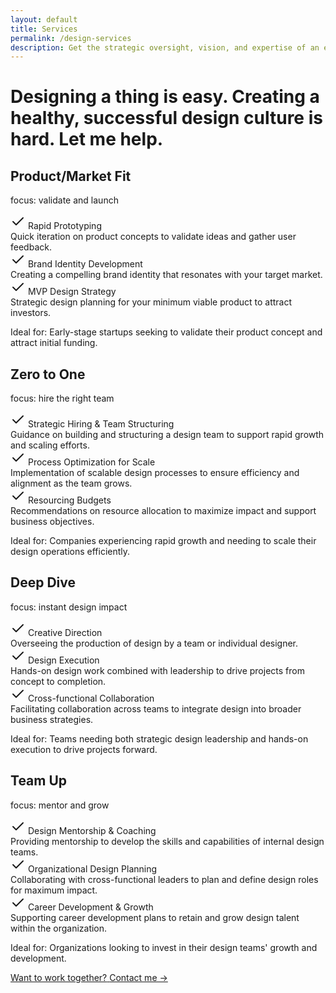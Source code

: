```yaml
---
layout: default
title: Services
permalink: /design-services
description: Get the strategic oversight, vision, and expertise of an experienced Chief Design Officer on your terms. As a Fractional CDO, I provide hands-on design leadership tailored to the unique needs of your organization, helping you drive impactful design strategies, establish a powerful brand presence, and scale your product or service experience.
---
```


<div class="content-container py-12 lg:py-24 wide">
  <div class="primary-heading pb-12 lg:pb-24 fade-in-element">
    <h1>Designing a thing is easy. Creating a healthy, successful design culture is hard. Let me help.</h1>
  </div>
  <div class="{{ page.markdown }} max-w-none">
    <div class="services__container">
        <div class="services__package fade-in-element">
          <h2 class="services__title">Product/Market Fit</h2>
          <p class="services__description">focus: validate and launch</p>
          <div class="services__service-title"><svg xmlns="http://www.w3.org/2000/svg" width="24" height="24" viewBox="0 0 24 24" fill="none" stroke="currentColor" stroke-width="2" stroke-linecap="round" stroke-linejoin="round" class="lucide lucide-check"><path d="M20 6 9 17l-5-5"/></svg> Rapid Prototyping</div>
          <div class="services__service-description">Quick iteration on product concepts to validate ideas and gather user feedback.</div>
          <div class="services__service-title"><svg xmlns="http://www.w3.org/2000/svg" width="24" height="24" viewBox="0 0 24 24" fill="none" stroke="currentColor" stroke-width="2" stroke-linecap="round" stroke-linejoin="round" class="lucide lucide-check"><path d="M20 6 9 17l-5-5"/></svg> Brand Identity Development</div>
          <div class="services__service-description">Creating a compelling brand identity that resonates with your target market.</div>
          <div class="services__service-title"><svg xmlns="http://www.w3.org/2000/svg" width="24" height="24" viewBox="0 0 24 24" fill="none" stroke="currentColor" stroke-width="2" stroke-linecap="round" stroke-linejoin="round" class="lucide lucide-check"><path d="M20 6 9 17l-5-5"/></svg> MVP Design Strategy</div>
          <div class="services__service-description">Strategic design planning for your minimum viable product to attract investors.</div>
          <p class="services__ideal">Ideal for: Early-stage startups seeking to validate their product concept and attract initial funding.</p>
        </div>
        <div class="services__package fade-in-element">
          <h2 class="services__title">Zero to One</h2>
          <p class="services__description">focus: hire the right team</p>
          <div class="services__service-title"><svg xmlns="http://www.w3.org/2000/svg" width="24" height="24" viewBox="0 0 24 24" fill="none" stroke="currentColor" stroke-width="2" stroke-linecap="round" stroke-linejoin="round" class="lucide lucide-check"><path d="M20 6 9 17l-5-5"/></svg> Strategic Hiring & Team Structuring</div>
          <div class="services__service-description">Guidance on building and structuring a design team to support rapid growth and scaling efforts.</div>
          <div class="services__service-title"><svg xmlns="http://www.w3.org/2000/svg" width="24" height="24" viewBox="0 0 24 24" fill="none" stroke="currentColor" stroke-width="2" stroke-linecap="round" stroke-linejoin="round" class="lucide lucide-check"><path d="M20 6 9 17l-5-5"/></svg> Process Optimization for Scale</div>
          <div class="services__service-description">Implementation of scalable design processes to ensure efficiency and alignment as the team grows.</div>
          <div class="services__service-title"><svg xmlns="http://www.w3.org/2000/svg" width="24" height="24" viewBox="0 0 24 24" fill="none" stroke="currentColor" stroke-width="2" stroke-linecap="round" stroke-linejoin="round" class="lucide lucide-check"><path d="M20 6 9 17l-5-5"/></svg> Resourcing Budgets</div>
          <div class="services__service-description">Recommendations on resource allocation to maximize impact and support business objectives.</div>
          <p class="services__ideal">Ideal for: Companies experiencing rapid growth and needing to scale their design operations efficiently.</p>
        </div>
        <div class="services__package fade-in-element">
          <h2 class="services__title">Deep Dive</h2>
          <p class="services__description">focus: instant design impact</p>
          <div class="services__service-title"><svg xmlns="http://www.w3.org/2000/svg" width="24" height="24" viewBox="0 0 24 24" fill="none" stroke="currentColor" stroke-width="2" stroke-linecap="round" stroke-linejoin="round" class="lucide lucide-check"><path d="M20 6 9 17l-5-5"/></svg> Creative Direction</div>
          <div class="services__service-description">Overseeing the production of design by a team or individual designer.</div>
          <div class="services__service-title"><svg xmlns="http://www.w3.org/2000/svg" width="24" height="24" viewBox="0 0 24 24" fill="none" stroke="currentColor" stroke-width="2" stroke-linecap="round" stroke-linejoin="round" class="lucide lucide-check"><path d="M20 6 9 17l-5-5"/></svg> Design Execution</div>
          <div class="services__service-description">Hands-on design work combined with leadership to drive projects from concept to completion.</div>
          <div class="services__service-title"><svg xmlns="http://www.w3.org/2000/svg" width="24" height="24" viewBox="0 0 24 24" fill="none" stroke="currentColor" stroke-width="2" stroke-linecap="round" stroke-linejoin="round" class="lucide lucide-check"><path d="M20 6 9 17l-5-5"/></svg> Cross-functional Collaboration</div>
          <div class="services__service-description">Facilitating collaboration across teams to integrate design into broader business strategies.</div>
          <p class="services__ideal">Ideal for: Teams needing both strategic design leadership and hands-on execution to drive projects forward.</p>
        </div>
        <div class="services__package fade-in-element">
          <h2 class="services__title">Team Up</h2>
          <p class="services__description">focus: mentor and grow</p>
          <div class="services__service-title"><svg xmlns="http://www.w3.org/2000/svg" width="24" height="24" viewBox="0 0 24 24" fill="none" stroke="currentColor" stroke-width="2" stroke-linecap="round" stroke-linejoin="round" class="lucide lucide-check"><path d="M20 6 9 17l-5-5"/></svg> Design Mentorship & Coaching</div>
          <div class="services__service-description">Providing mentorship to develop the skills and capabilities of internal design teams.</div>
          <div class="services__service-title"><svg xmlns="http://www.w3.org/2000/svg" width="24" height="24" viewBox="0 0 24 24" fill="none" stroke="currentColor" stroke-width="2" stroke-linecap="round" stroke-linejoin="round" class="lucide lucide-check"><path d="M20 6 9 17l-5-5"/></svg> Organizational Design Planning</div>
          <div class="services__service-description">Collaborating with cross-functional leaders to plan and define design roles for maximum impact.</div>
          <div class="services__service-title"><svg xmlns="http://www.w3.org/2000/svg" width="24" height="24" viewBox="0 0 24 24" fill="none" stroke="currentColor" stroke-width="2" stroke-linecap="round" stroke-linejoin="round" class="lucide lucide-check"><path d="M20 6 9 17l-5-5"/></svg> Career Development & Growth</div>
          <div class="services__service-description">Supporting career development plans to retain and grow design talent within the organization.</div>
          <p class="services__ideal">Ideal for: Organizations looking to invest in their design teams' growth and development.</p>
        </div>
    </div>
    <div class="mb-24">
      <a href="/contact" class="mt-4 block sm:flex text-sm md:text-lg rounded-2xl fade-in-element text-gray-700 dark:text-gray-100 bg-white/50 dark:bg-transparent dark:border dark:border-gray-900 p-6 md:px-10 sm:justify-between sm:items-center no-underline transform transition-all md:hover:px-8 md:hover:bg-white dark:md:hover:bg-primary-500 md:hover:shadow-md">
        <span>Want to work together?</span>
        <span class="underline underline-offset-4 decoration-primary-500">Contact me &rarr;</span>
      </a>
    </div>
  </div>
</div>

